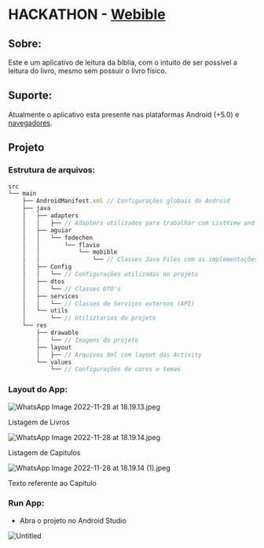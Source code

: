 # **HACKATHON - [Webible](https://www.abibliadigital.com.br/)**

## Sobre:

Este e um aplicativo de leitura da bíblia, com o intuito de ser possível a leitura do livro, mesmo sem possuir o livro físico.

## Suporte:

Atualmente o aplicativo esta presente nas plataformas Android (+5.0) e [navegadores](https://github.com/CarolAguera/app-webible).

## Projeto

### Estrutura de arquivos:

```jsx
src
└── main
    ├── AndroidManifest.xml // Configurações globais do Android
    ├── java
    │   ├── adapters
    │   │   ├── // Adapters utilizados para trabalhar com ListView and GridView
    │   ├── aguiar
    │   │   └── fedechen
    │   │       └── flavio
    │   │           └── mobible
    │   │               └── // Classes Java Files com as implementações das Actions
    │   ├── Config
    │   │   └── // Configurações utilizadas no projeto
    │   ├── dtos
    │   │   └── // Classes DTO's
    │   ├── services
    │   │   └── // Classes de Serviços externos (API)
    │   └── utils
    │       └── // Utiliztarios do projeto
    └── res
        ├── drawable
        │   └── // Imagens do projeto
        ├── layout
        │   ├── // Arquivos Xml com layout das Activity
        └── values
            └── // Configurações de cores e temas
```

### Layout do App:

![WhatsApp Image 2022-11-28 at 18.19.13.jpeg](https://s3.us-west-2.amazonaws.com/secure.notion-static.com/3607134c-b7d7-4fb2-a0f9-0258242799e6/WhatsApp_Image_2022-11-28_at_18.19.13.jpeg?X-Amz-Algorithm=AWS4-HMAC-SHA256&X-Amz-Content-Sha256=UNSIGNED-PAYLOAD&X-Amz-Credential=AKIAT73L2G45EIPT3X45%2F20221128%2Fus-west-2%2Fs3%2Faws4_request&X-Amz-Date=20221128T213214Z&X-Amz-Expires=86400&X-Amz-Signature=3f2406e32b5b07d498dfed93b130db1af88716623e20c8ea7e60e8bf0ffa267e&X-Amz-SignedHeaders=host&response-content-disposition=filename%3D%22WhatsApp%2520Image%25202022-11-28%2520at%252018.19.13.jpeg%22&x-id=GetObject)

Listagem de Livros

![WhatsApp Image 2022-11-28 at 18.19.14.jpeg](https://s3.us-west-2.amazonaws.com/secure.notion-static.com/7c32f218-664b-4fb6-9b2b-816c7476bcd6/WhatsApp_Image_2022-11-28_at_18.19.14.jpeg?X-Amz-Algorithm=AWS4-HMAC-SHA256&X-Amz-Content-Sha256=UNSIGNED-PAYLOAD&X-Amz-Credential=AKIAT73L2G45EIPT3X45%2F20221128%2Fus-west-2%2Fs3%2Faws4_request&X-Amz-Date=20221128T213235Z&X-Amz-Expires=86400&X-Amz-Signature=811b4851cc9d918f5d4b168b62012e85ce227df9a6b59558bc072fff2b55ba13&X-Amz-SignedHeaders=host&response-content-disposition=filename%3D%22WhatsApp%2520Image%25202022-11-28%2520at%252018.19.14.jpeg%22&x-id=GetObject)

Listagem de Capitulos

![WhatsApp Image 2022-11-28 at 18.19.14 (1).jpeg](https://s3.us-west-2.amazonaws.com/secure.notion-static.com/9cc9ddd7-824d-452a-9a2d-e3b0a8545eee/WhatsApp_Image_2022-11-28_at_18.19.14_%281%29.jpeg?X-Amz-Algorithm=AWS4-HMAC-SHA256&X-Amz-Content-Sha256=UNSIGNED-PAYLOAD&X-Amz-Credential=AKIAT73L2G45EIPT3X45%2F20221128%2Fus-west-2%2Fs3%2Faws4_request&X-Amz-Date=20221128T213250Z&X-Amz-Expires=86400&X-Amz-Signature=4fd95161784de10513dfad45fead6a0517f4451e8bc7c7d1c98e12fd837a77a1&X-Amz-SignedHeaders=host&response-content-disposition=filename%3D%22WhatsApp%2520Image%25202022-11-28%2520at%252018.19.14%2520%281%29.jpeg%22&x-id=GetObject)

Texto referente ao Capitulo

### Run App:

- Abra o projeto no Android Studio

![Untitled](https://s3.us-west-2.amazonaws.com/secure.notion-static.com/886aa36e-dc11-4b19-ae1f-685d68ee0afc/Untitled.png?X-Amz-Algorithm=AWS4-HMAC-SHA256&X-Amz-Content-Sha256=UNSIGNED-PAYLOAD&X-Amz-Credential=AKIAT73L2G45EIPT3X45%2F20221128%2Fus-west-2%2Fs3%2Faws4_request&X-Amz-Date=20221128T213310Z&X-Amz-Expires=86400&X-Amz-Signature=c2e40ddb29c178952248779a4b9588761e8e2548bc05cc42d5b928800d122b50&X-Amz-SignedHeaders=host&response-content-disposition=filename%3D%22Untitled.png%22&x-id=GetObject)